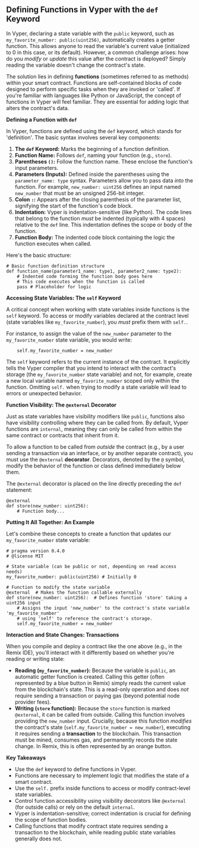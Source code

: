 ## Defining Functions in Vyper with the `def` Keyword

In Vyper, declaring a state variable with the `public` keyword, such as `my_favorite_number: public(uint256)`, automatically creates a getter function. This allows anyone to read the variable's current value (initialized to 0 in this case, or its default). However, a common challenge arises: how do you *modify* or *update* this value after the contract is deployed? Simply reading the variable doesn't change the contract's state.

The solution lies in defining **functions** (sometimes referred to as methods) within your smart contract. Functions are self-contained blocks of code designed to perform specific tasks when they are invoked or 'called'. If you're familiar with languages like Python or JavaScript, the concept of functions in Vyper will feel familiar. They are essential for adding logic that alters the contract's data.

**Defining a Function with `def`**

In Vyper, functions are defined using the `def` keyword, which stands for 'definition'. The basic syntax involves several key components:

1.  **The `def` Keyword:** Marks the beginning of a function definition.
2.  **Function Name:** Follows `def`, naming your function (e.g., `store`).
3.  **Parentheses `()`:** Follow the function name. These enclose the function's input parameters.
4.  **Parameters (Inputs):** Defined inside the parentheses using the `parameter_name: type` syntax. Parameters allow you to pass data *into* the function. For example, `new_number: uint256` defines an input named `new_number` that must be an unsigned 256-bit integer.
5.  **Colon `:`:** Appears after the closing parenthesis of the parameter list, signifying the start of the function's code block.
6.  **Indentation:** Vyper is indentation-sensitive (like Python). The code lines that belong to the function *must* be indented (typically with 4 spaces) relative to the `def` line. This indentation defines the scope or body of the function.
7.  **Function Body:** The indented code block containing the logic the function executes when called.

Here's the basic structure:

```vyper
# Basic function definition structure
def function_name(parameter1_name: type1, parameter2_name: type2):
    # Indented code forming the function body goes here
    # This code executes when the function is called
    pass # Placeholder for logic
```

**Accessing State Variables: The `self` Keyword**

A critical concept when working with state variables inside functions is the `self` keyword. To access or modify variables declared at the contract level (state variables like `my_favorite_number`), you *must* prefix them with `self.`.

For instance, to assign the value of the `new_number` parameter to the `my_favorite_number` state variable, you would write:

```vyper
    self.my_favorite_number = new_number
```

The `self` keyword refers to the current instance of the contract. It explicitly tells the Vyper compiler that you intend to interact with the contract's storage (the `my_favorite_number` state variable) and not, for example, create a new local variable named `my_favorite_number` scoped only within the function. Omitting `self.` when trying to modify a state variable will lead to errors or unexpected behavior.

**Function Visibility: The `@external` Decorator**

Just as state variables have visibility modifiers like `public`, functions also have visibility controlling where they can be called from. By default, Vyper functions are `internal`, meaning they can only be called from within the same contract or contracts that inherit from it.

To allow a function to be called from *outside* the contract (e.g., by a user sending a transaction via an interface, or by another separate contract), you must use the `@external` **decorator**. Decorators, denoted by the `@` symbol, modify the behavior of the function or class defined immediately below them.

The `@external` decorator is placed on the line directly preceding the `def` statement:

```vyper
@external
def store(new_number: uint256):
    # Function body...
```

**Putting It All Together: An Example**

Let's combine these concepts to create a function that updates our `my_favorite_number` state variable:

```vyper
# pragma version 0.4.0
# @license MIT

# State variable (can be public or not, depending on read access needs)
my_favorite_number: public(uint256) # Initially 0

# Function to modify the state variable
@external  # Makes the function callable externally
def store(new_number: uint256):  # Defines function 'store' taking a uint256 input
    # Assigns the input 'new_number' to the contract's state variable 'my_favorite_number'
    # using 'self' to reference the contract's storage.
    self.my_favorite_number = new_number
```

**Interaction and State Changes: Transactions**

When you compile and deploy a contract like the one above (e.g., in the Remix IDE), you'll interact with it differently based on whether you're reading or writing state:

*   **Reading (`my_favorite_number`):** Because the variable is `public`, an automatic getter function is created. Calling this getter (often represented by a blue button in Remix) simply reads the current value from the blockchain's state. This is a read-only operation and does *not* require sending a transaction or paying gas (beyond potential node provider fees).
*   **Writing (`store` function):** Because the `store` function is marked `@external`, it can be called from outside. Calling this function involves providing the `new_number` input. Crucially, because this function *modifies* the contract's state (`self.my_favorite_number = new_number`), executing it requires sending a **transaction** to the blockchain. This transaction must be mined, consumes gas, and permanently records the state change. In Remix, this is often represented by an orange button.

**Key Takeaways**

*   Use the `def` keyword to define functions in Vyper.
*   Functions are necessary to implement logic that modifies the state of a smart contract.
*   Use the `self.` prefix inside functions to access or modify contract-level state variables.
*   Control function accessibility using visibility decorators like `@external` (for outside calls) or rely on the default `internal`.
*   Vyper is indentation-sensitive; correct indentation is crucial for defining the scope of function bodies.
*   Calling functions that modify contract state requires sending a transaction to the blockchain, while reading public state variables generally does not.